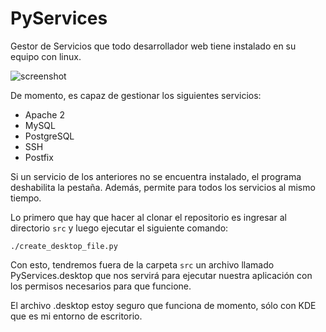 PyServices
==========

Gestor de Servicios que todo desarrollador web tiene instalado en su equipo con linux.

![screenshot](http://1.bp.blogspot.com/__2VBN0q45xg/TVIk5QWTvEI/AAAAAAAAAHk/i4BZExpReK0/s320/pyservices.png)

De momento, es capaz de gestionar los siguientes servicios:

  - Apache 2
  - MySQL
  - PostgreSQL
  - SSH
  - Postfix
  
Si un servicio de los anteriores no se encuentra instalado, el programa deshabilita la pestaña. Además, permite para todos los servicios al mismo tiempo.

Lo primero que hay que hacer al clonar el repositorio es ingresar al directorio `src` y luego ejecutar el siguiente comando:

	./create_desktop_file.py
	
Con esto, tendremos fuera de la carpeta `src` un archivo llamado PyServices.desktop que nos servirá para ejecutar nuestra aplicación con los permisos necesarios para que funcione.

El archivo .desktop estoy seguro que funciona de momento, sólo con KDE que es mi entorno de escritorio.